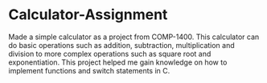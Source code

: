 # Calculator-Assignment
Made a simple calculator as a project from COMP-1400. This calculator can do basic operations such as addition, subtraction, multiplication and division to more complex operations such as square root and exponentiation. This project helped me gain knowledge on how to implement functions and switch statements in C.

